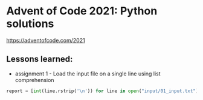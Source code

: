 # Advent of Code 2021: Python solutions
https://adventofcode.com/2021

## Lessons learned:
* assignment 1 - Load the input file on a single line using list comprehension

```python
report = [int(line.rstrip('\n')) for line in open("input/01_input.txt")]
```

